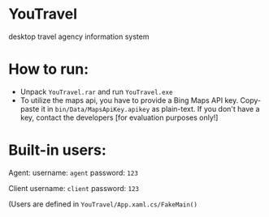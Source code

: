 # YouTravel
desktop travel agency information system

# How to run:

- Unpack `YouTravel.rar` and run `YouTravel.exe`
- To utilize the maps api, you have to provide a Bing Maps API key. Copy-paste it in `bin/Data/MapsApiKey.apikey` as plain-text. If you don't have a key, contact the developers [for evaluation purposes only!]

# Built-in users:

Agent:
username: `agent`
password: `123`

Client
username: `client`
password: `123`

(Users are defined in `YouTravel/App.xaml.cs/FakeMain()`